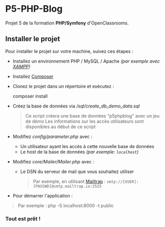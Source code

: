 # P5-PHP-Blog

Projet 5 de la formation **PHP/Symfony** d'OpenClassrooms.

## Installer le projet

Pour installer le projet sur votre machine, suivez ces étapes :
- Installez un environnement PHP / MySQL / Apache *(par exemple avec [XAMPP](https://www.apachefriends.org/))*
- Installez [Composer](https://getcomposer.org/download/)
- Clonez le projet dans un répertoire et exécutez :

  	composer install
- Créez la base de données via */sql/create_db_demo_data.sql*
  >Ce script créera une base de données "p5phpblog" avec un jeu de démo
  Les informations sur les accès utilisateurs sont disponibles au début de ce script

- Modifiez *config/parameter.php* avec :
    - Un utilisateur ayant les accès à cette nouvelle base de données
    - Le host de la base de données *(par exemple: `localhost`)*
- Modifiez *core/Mailer/Mailer.php* avec :
    - Le DSN du serveur de mail que vous souhaitez utiliser
      >Par exemple, en utilisant [Mailtrap](https://mailtrap.io/) :
      `smtp://[USER]:[PASSWD]@smtp.mailtrap.io:2525`
- Pour démarrer l'application :
> Par exemple : php -S localhost:8000 -t public

### Tout est prêt !
